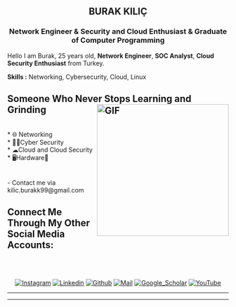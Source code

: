 <h2 align="center">BURAK KILIÇ</h2>
<h3 align="center">Network Engineer<span color="purple"> & </span>Security and Cloud Enthusiast<span color="purple"> & </span>  Graduate of Computer Programming </h3>




Hello I am Burak, 25 years old, **Network Engineer**, **SOC Analyst**, **Cloud Security Enthusiast** from Turkey.
</br>

**Skills :** Networking, Cybersecurity, Cloud, Linux
</br>



## Someone Who Never Stops Learning and Grinding <img width="300px" align="right" alt="GIF" src="https://media4.giphy.com/media/v1.Y2lkPTc5MGI3NjExNWR5aXFuMWh5cmxlenNkY3J0MWdrb2Via2x4ZnVyaWN6NXRtbTliaCZlcD12MV9pbnRlcm5hbF9naWZfYnlfaWQmY3Q9Zw/jN9S0faVsUUfdaY50J/giphy.gif"/>

<br>
  * 🌐 Networking<br>
  * 👨‍💻Cyber Security<br>
  * ☁Cloud and Cloud Security<br>
  * 🖥️Hardware🔌<br>
  <br>
  <br>
   - Contact me via kilic.burakk99@gmail.com

</br>

<h2 align="left">Connect Me Through My Other Social Media Accounts:</h2>
<br>
<br>
<div align=center>

[![Instagram](https://img.shields.io/badge/Instagram-E4405F?style=for-the-badge&logo=instagram&logoColor=white)](https://www.instagram.com/_brk_klc/)
[![Linkedin](https://img.shields.io/badge/LinkedIn-0077B5?style=for-the-badge&logo=linkedin&logoColor=white)](https://www.linkedin.com/in/burak-kilic-/)
[![Github](https://img.shields.io/badge/GitHub-100000?style=for-the-badge&logo=github&logoColor=white)](https://github.com/Ashnil99)
[![Mail](https://img.shields.io/badge/Gmail-D14836?style=for-the-badge&logo=gmail&logoColor=white)](kilic.burakk99@gmail.com)
[![Google_Scholar](https://img.shields.io/badge/Google%20Scholar-4285F4?style=for-the-badge&logo=google-scholar&logoColor=white)]()
[![YouTube](https://img.shields.io/badge/YouTube-FF0000?style=for-the-badge&logo=youtube&logoColor=white)](https://www.youtube.com/@Burak_Kilic)

</div>



-----


 
 
----------------

<div align=center>

  
</div>
